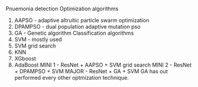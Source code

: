 Pnuemonia detection
Optimization algorithms
1. AAPSO - adaptive altruitic particle swarm optimization
2. DPAMPSO - dual population adaptive mutation pso
3. GA - Genetic algorithm
Classification algorithms
1. SVM - mostly used
2. SVM grid search 
3. KNN
4. XGboost
5. AdaBoost
MINI 1 - ResNet + AAPSO + SVM grid search
MINI 2 - ResNet + DPAMPSO + SVM
MAJOR - ResNet + GA + SVM
GA has out performed every other optmization technique.
